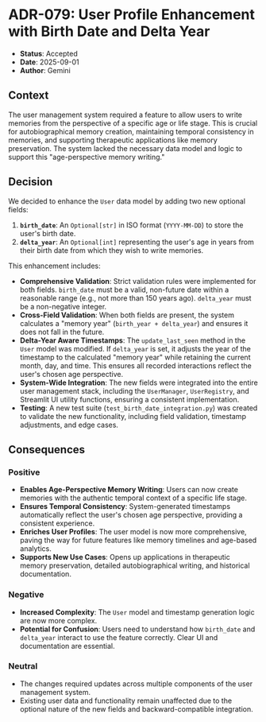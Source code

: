 # ADR-079: User Profile Enhancement with Birth Date and Delta Year

- **Status**: Accepted
- **Date**: 2025-09-01
- **Author**: Gemini

## Context

The user management system required a feature to allow users to write memories from the perspective of a specific age or life stage. This is crucial for autobiographical memory creation, maintaining temporal consistency in memories, and supporting therapeutic applications like memory preservation. The system lacked the necessary data model and logic to support this "age-perspective memory writing."

## Decision

We decided to enhance the `User` data model by adding two new optional fields:

1.  **`birth_date`**: An `Optional[str]` in ISO format (`YYYY-MM-DD`) to store the user's birth date.
2.  **`delta_year`**: An `Optional[int]` representing the user's age in years from their birth date from which they wish to write memories.

This enhancement includes:
-   **Comprehensive Validation**: Strict validation rules were implemented for both fields. `birth_date` must be a valid, non-future date within a reasonable range (e.g., not more than 150 years ago). `delta_year` must be a non-negative integer.
-   **Cross-Field Validation**: When both fields are present, the system calculates a "memory year" (`birth_year + delta_year`) and ensures it does not fall in the future.
-   **Delta-Year Aware Timestamps**: The `update_last_seen` method in the `User` model was modified. If `delta_year` is set, it adjusts the year of the timestamp to the calculated "memory year" while retaining the current month, day, and time. This ensures all recorded interactions reflect the user's chosen age perspective.
-   **System-Wide Integration**: The new fields were integrated into the entire user management stack, including the `UserManager`, `UserRegistry`, and Streamlit UI utility functions, ensuring a consistent implementation.
-   **Testing**: A new test suite (`test_birth_date_integration.py`) was created to validate the new functionality, including field validation, timestamp adjustments, and edge cases.

## Consequences

### Positive
-   **Enables Age-Perspective Memory Writing**: Users can now create memories with the authentic temporal context of a specific life stage.
-   **Ensures Temporal Consistency**: System-generated timestamps automatically reflect the user's chosen age perspective, providing a consistent experience.
-   **Enriches User Profiles**: The user model is now more comprehensive, paving the way for future features like memory timelines and age-based analytics.
-   **Supports New Use Cases**: Opens up applications in therapeutic memory preservation, detailed autobiographical writing, and historical documentation.

### Negative
-   **Increased Complexity**: The `User` model and timestamp generation logic are now more complex.
-   **Potential for Confusion**: Users need to understand how `birth_date` and `delta_year` interact to use the feature correctly. Clear UI and documentation are essential.

### Neutral
-   The changes required updates across multiple components of the user management system.
-   Existing user data and functionality remain unaffected due to the optional nature of the new fields and backward-compatible integration.
